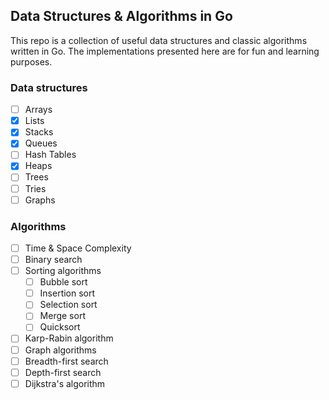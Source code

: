 ## Data Structures & Algorithms in Go

This repo is a collection of useful data structures and classic algorithms written in Go.
The implementations presented here are for fun and learning purposes.


### Data structures

- [ ] Arrays
- [x] Lists
- [x] Stacks
- [x] Queues
- [ ] Hash Tables
- [x] Heaps
- [ ] Trees
- [ ] Tries
- [ ] Graphs

### Algorithms
- [ ] Time & Space Complexity
- [ ] Binary search
- [ ] Sorting algorithms 
  - [ ] Bubble sort
  - [ ] Insertion sort
  - [ ] Selection sort
  - [ ] Merge sort
  - [ ] Quicksort
- [ ] Karp-Rabin algorithm
- [ ] Graph algorithms
 - [ ] Breadth-first search
 - [ ] Depth-first search
 - [ ] Dijkstra's algorithm
